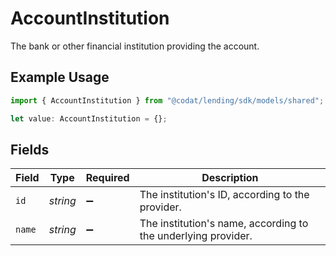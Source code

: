 # AccountInstitution

The bank or other financial institution providing the account.

## Example Usage

```typescript
import { AccountInstitution } from "@codat/lending/sdk/models/shared";

let value: AccountInstitution = {};
```

## Fields

| Field                                                         | Type                                                          | Required                                                      | Description                                                   |
| ------------------------------------------------------------- | ------------------------------------------------------------- | ------------------------------------------------------------- | ------------------------------------------------------------- |
| `id`                                                          | *string*                                                      | :heavy_minus_sign:                                            | The institution's ID, according to the provider.              |
| `name`                                                        | *string*                                                      | :heavy_minus_sign:                                            | The institution's name, according to the underlying provider. |